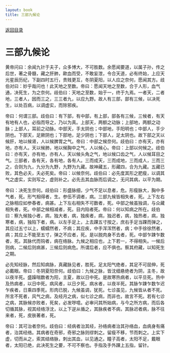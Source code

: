 ```yaml
---
layout: book
title: 三部九候论
---
```


[返回目录](./)

# 三部九候论

黄帝问曰：余闻九针于夫子，众多博大，不可胜数。余愿闻要道，以属子孙，传之后世，著之骨髓，藏之肝肺，歃血而受，不敢妄泄，令合天道，必有终始，上应天光星辰历纪，下副四时五行，贵贱更互，冬阴夏阳，以人应之奈何，愿闻其方。歧伯对曰：妙乎哉问也！此天地之至数。帝曰：愿闻天地之至数，合于人形，血气通，决死生，为之奈何。歧伯曰：天地之至数，始于一，终于九焉。一者天，二者地，三者人，因而三之，三三者九，以应九野。故人有三部，部有三候，以决死生，以处百病，以调虚实，而除邪疾。

帝曰：何谓三部。歧伯曰：有下部，有中部，有上部，部各有三候，三候者，有天有地有人也，必指而导之，乃以为真。上部天，两额之动脉；上部地，两额之动脉；上部人，耳前之动脉。中部天，手太阴也；中部地，手阳明也；中部人，手少阴也。下部天，足厥阴也；下部地，足少阴也；下部人，足太阴也。故下部之天以候肝，地以候肾，人以候脾胃之气。帝曰：中部之候奈何。歧伯曰：亦有天，亦有地，亦有人。天以候肺，地以候胸中之气，人以候心。帝曰：上部以何候之。歧伯曰：亦有天，亦有地，亦有人，天以候头角之气，地以候口齿之气，人以候耳目之气。三部者，各有天，各有地，各有人。三而成天，三而成地，三而成人，三而三之，合则为九，九分为九野，九野为九藏。故神藏五，形藏四，合为九藏。五藏已败，其色必夭，夭必死矣。帝曰：以候奈何。歧伯曰：必先度其形之肥瘦，以调其气之虚实，实则写之，虚则补之。必先去其血脉而后调之，无问其病，以平为期。

帝曰：决死生奈何。歧伯曰：形盛脉细，少气不足以息者，危。形瘦脉大，胸中多气者，死。形气相得者，生。参伍不调者，病。三部九候皆相失者，死。上下左右之脉相应如参舂者，病甚。上下左右相失不可数者，死。中部之候虽独调，与众藏相失者，死。中部之候相减者，死。目内陷者死。帝曰：何以知病之所在。歧伯曰：察九候独小者，病，独大者，病，独疾者，病，独迟者，病，独热者，病，独寒者，病，独陷下者，病。以左手足上，上去踝五寸按之，庶右手足当踝而弹之，其应过五寸以上，蠕蠕然者，不病；其应疾，中手浑浑然者，病；中手徐徐然者，病；其应上不能至五寸，弹之不应者，死。是以脱肉身不去者，死。中部乍踈乍数者，死。其脉代而钩者，病在络脉。九候之相应也，上下若一，不得相失。一候后则病，二候后则病甚，三候后则病危。所谓后者，应不俱也。察其府藏，以知死生之期。

必先知经脉，然后知病脉，真藏脉见者，胜死。足太阳气绝者，其足不可屈伸，死必戴眼。帝曰：冬阴夏阳奈何。歧伯曰：九候之脉，皆沈细悬绝者为阴，主冬，故以夜半死。盛躁喘数者为阳，主夏，故以日中死。是故寒热病者，以平旦死。热中及热病者，以日中死。病风者，以日夕死。病水者，以夜半死。其脉乍踈乍数乍迟乍疾者，日乘四季死。形肉已脱，九候虽调，犹死。七诊虽见，九候皆从者不死。所言不死者，风气之病，及经月之病，似七诊之病，而非也，故言不死。若有七诊之病，其脉候亦败者，死矣，必发哕噫。必审问其所始病，与今之所方病，而后各切循其脉，视其经络浮沈，以上下逆从循之，其脉疾者不病，其脉迟者病，脉不往来者，死，皮肤著者，死。

帝曰：其可治者奈何。歧伯曰：经病者治其经，孙络病者治其孙络血，血病身有痛者，治其经络。其病者在奇邪，奇邪之脉则缪刺之。留瘦不移，节而刺之。上实下虚，切而从之，索其结络脉，刺出其血，以见通之。瞳子高者，太阳不足，戴眼者，太阳已绝，此决死生之要，不可不察也。手指及手外踝上五指，留针。

